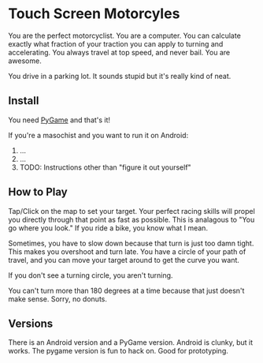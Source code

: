 # Touch Screen Motorcyles
You are the perfect motorcyclist. You are a computer. You can calculate
exactly what fraction of your traction you can apply to turning and
accelerating. You always travel at top speed, and never bail. You are awesome.

You drive in a parking lot. It sounds stupid but it's really kind of neat.

## Install
You need [PyGame](http://pygame.org) and that's it!

If you're a masochist and you want to run it on Android:

1. ...
2. ...
3. TODO: Instructions other than "figure it out yourself"

## How to Play
Tap/Click on the map to set your target. Your perfect racing skills will
propel you directly through that point as fast as possible. This is analagous
to "You go where you look." If you ride a bike, you know what I mean.

Sometimes, you have to slow down because that turn is just too damn tight. This
makes you overshoot and turn late. You have a circle of your path of travel,
and you can move your target around to get the curve you want.

If you don't see a turning circle, you aren't turning.

You can't turn more than 180 degrees at a time because that just doesn't
make sense. Sorry, no donuts.

## Versions
There is an Android version and a PyGame version. Android is clunky, but it
works. The pygame version is fun to hack on. Good for prototyping.

